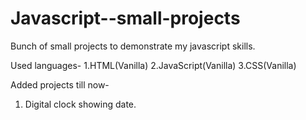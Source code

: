 # Javascript--small-projects

Bunch of small projects to demonstrate my javascript skills.

Used languages- 
1.HTML(Vanilla)
2.JavaScript(Vanilla)
3.CSS(Vanilla)

Added projects till now-
1. Digital clock showing date. 
